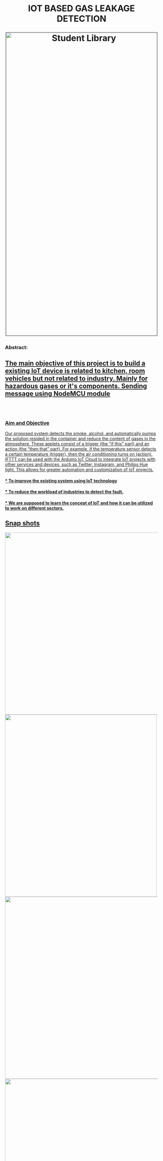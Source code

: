 <h1 align="center">
  <br>
 <br>
  
  IOT BASED GAS LEAKAGE DETECTION<br>

  <a href=""><img src="https://github.com/MS-Monica/MS-Monica-Final-Year-Project/assets/149927157/e3a3645f-f2e8-420c-a790-810be25d63d6" alt="Student Library" height="1000" width="500"></a>
 <h3>Abstract: <a href="https://acrobat.adobe.com/id/urn:aaid:sc:AP:09db1d82-ca92-4582-99c6-0540a1884e51"></h3>
 <h2> The main objective of this project is to build a existing IoT device is related to kitchen, room vehicles
but not related to industry. Mainly for hazardous gases or it's components. Sending message using NodeMCU
module</h2>
</h1>
<br>
<br>
<h3>Aim and Objective</h3>
<p>Our proposed system detects the smoke, alcohol, and automatically pumps the solution resided in the
container and reduce the content of gases in the atmosphere. These applets consist of a trigger (the “if this”
part) and an action (the “then that” part). For example, if the temperature sensor detects a certain temperature
(trigger), then the air conditioning turns on (action). IFTTT can be used with the Arduino IoT Cloud to
integrate IoT projects with other services and devices, such as Twitter, Instagram, and Philips Hue light. This
allows for greater automation and customization of IoT projects.<p>
  
<h4>* To improve the existing system using IoT technology</h4>
<h4>* To reduce the workload of industries to detect the fault.</h4>
<h4>* We are supposed to learn the concept of IoT and how it can be utilized to work on different sectors.</h4>

<h2 align="left">Snap shots</h2>
 <img src="https://github.com/MS-Monica/MS-Monica-Final-Year-Project/assets/149927157/1b683562-e336-40aa-8792-1c0ebd3fcf75" width="800" height="600">

  <img src="https://github.com/MS-Monica/MS-Monica-Final-Year-Project/assets/149927157/c6658984-e7c5-4037-b3ff-2171ff2a1982" width="500" height="600">
  <img src="https://github.com/MS-Monica/MS-Monica-Final-Year-Project/assets/149927157/92e3bd5b-f755-4050-9189-5c8d0760c0ec" width="1000" height="600">
  <img src="https://github.com/MS-Monica/MS-Monica-Final-Year-Project/assets/149927157/f908fea0-98f0-4e12-974c-ee2db877c92f" width="1000" height="600">
  

![image](https://github.com/MS-Monica/MS-Monica-Final-Year-Project/assets/149927157/9ea99258-c786-4d5a-92c9-9401e5ccdc91)
![image](https://github.com/MS-Monica/MS-Monica-Final-Year-Project/assets/149927157/8c12bc56-f1c1-4306-b43b-6c01bc62a218)


